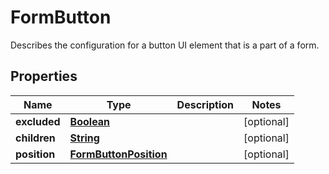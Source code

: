 

# FormButton

Describes the configuration for a button UI element that is a part of a form.

## Properties

| Name | Type | Description | Notes |
|------------ | ------------- | ------------- | -------------|
|**excluded** | [**Boolean**](Boolean.md) |  |  [optional] |
|**children** | [**String**](String.md) |  |  [optional] |
|**position** | [**FormButtonPosition**](FormButtonPosition.md) |  |  [optional] |



